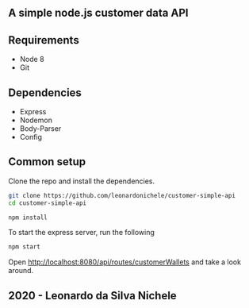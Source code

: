 ## A simple node.js customer data API

## Requirements

* Node 8
* Git

## Dependencies

* Express
* Nodemon
* Body-Parser
* Config

## Common setup

Clone the repo and install the dependencies.

```bash
git clone https://github.com/leonardonichele/customer-simple-api
cd customer-simple-api
```

```bash
npm install
```

To start the express server, run the following

```bash
npm start
```

Open [http://localhost:8080/api/routes/customerWallets](http://localhost:8080/api/routes/customerWallets) and take a look around.

## 2020 - Leonardo da Silva Nichele